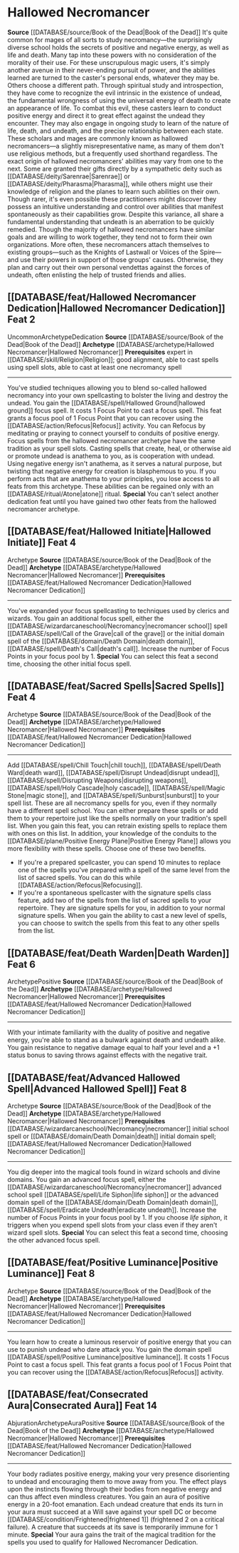 ﻿---
id: '172'
level: '2'
name: Hallowed Necromancer
prerequisite: Expert in [[DATABASE/skill/Religion|Religion]]
rarity: Uncommon
rus_type_level: null
source: '[[DATABASE/source/Book of the Dead|Book of the Dead]]'
trait:
- '[[DATABASE/trait/Uncommon|Uncommon]]'
type: Archetype

---
# Hallowed Necromancer

**Source** [[DATABASE/source/Book of the Dead|Book of the Dead]]
It's quite common for mages of all sorts to study necromancy—the surprisingly diverse school holds the secrets of positive and negative energy, as well as life and death. Many tap into these powers with no consideration of the morality of their use. For these unscrupulous magic users, it's simply another avenue in their never-ending pursuit of power, and the abilities learned are turned to the caster's personal ends, whatever they may be.
 Others choose a different path. Through spiritual study and introspection, they have come to recognize the evil intrinsic in the existence of undead, the fundamental wrongness of using the universal energy of death to create an appearance of life. To combat this evil, these casters learn to conduct positive energy and direct it to great effect against the undead they encounter. They may also engage in ongoing study to learn of the nature of life, death, and undeath, and the precise relationship between each state. These scholars and mages are commonly known as hallowed necromancers—a slightly misrepresentative name, as many of them don't use religious methods, but a frequently used shorthand regardless.
 The exact origin of hallowed necromancers' abilities may vary from one to the next. Some are granted their gifts directly by a sympathetic deity such as [[DATABASE/deity/Sarenrae|Sarenrae]] or [[DATABASE/deity/Pharasma|Pharasma]], while others might use their knowledge of religion and the planes to learn such abilities on their own. Though rarer, it's even possible these practitioners might discover they possess an intuitive understanding and control over abilities that manifest spontaneously as their capabilities grow. Despite this variance, all share a fundamental understanding that undeath is an aberration to be quickly remedied.
 Though the majority of hallowed necromancers have similar goals and are willing to work together, they tend not to form their own organizations. More often, these necromancers attach themselves to existing groups—such as the Knights of Lastwall or Voices of the Spire—and use their powers in support of those groups' causes. Otherwise, they plan and carry out their own personal vendettas against the forces of undeath, often enlisting the help of trusted friends and allies.

## [[DATABASE/feat/Hallowed Necromancer Dedication|Hallowed Necromancer Dedication]] <span class="item-type">Feat 2</span>

<span class="trait-uncommon item-trait">Uncommon</span><span class="item-trait">Archetype</span><span class="item-trait">Dedication</span>
**Source** [[DATABASE/source/Book of the Dead|Book of the Dead]]
**Archetype** [[DATABASE/archetype/Hallowed Necromancer|Hallowed Necromancer]]
**Prerequisites** expert in [[DATABASE/skill/Religion|Religion]]; good alignment, able to cast spells using spell slots, able to cast at least one necromancy spell

---
You've studied techniques allowing you to blend so-called hallowed necromancy into your own spellcasting to bolster the living and destroy the undead. You gain the [[DATABASE/spell/Hallowed Ground|hallowed ground]] focus spell. It costs 1 Focus Point to cast a focus spell. This feat grants a focus pool of 1 Focus Point that you can recover using the [[DATABASE/action/Refocus|Refocus]] activity. You can Refocus by meditating or praying to connect yourself to conduits of positive energy. Focus spells from the hallowed necromancer archetype have the same tradition as your spell slots.
 Casting spells that create, heal, or otherwise aid or promote undead is anathema to you, as is cooperation with undead. Using negative energy isn't anathema, as it serves a natural purpose, but twisting that negative energy for creation is blasphemous to you. If you perform acts that are anathema to your principles, you lose access to all feats from this archetype. These abilities can be regained only with an [[DATABASE/ritual/Atone|atone]] ritual.
**Special** You can't select another dedication feat until you have gained two other feats from the hallowed necromancer archetype.

## [[DATABASE/feat/Hallowed Initiate|Hallowed Initiate]] <span class="item-type">Feat 4</span>

<span class="item-trait">Archetype</span>
**Source** [[DATABASE/source/Book of the Dead|Book of the Dead]]
**Archetype** [[DATABASE/archetype/Hallowed Necromancer|Hallowed Necromancer]]
**Prerequisites** [[DATABASE/feat/Hallowed Necromancer Dedication|Hallowed Necromancer Dedication]]

---
You've expanded your focus spellcasting to techniques used by clerics and wizards. You gain an additional focus spell, either the [[DATABASE/wizardarcaneschool/Necromancy|necromancer school]] spell [[DATABASE/spell/Call of the Grave|call of the grave]] or the initial domain spell of the [[DATABASE/domain/Death Domain|death domain]], [[DATABASE/spell/Death's Call|death's call]]. Increase the number of Focus Points in your focus pool by 1.
**Special** You can select this feat a second time, choosing the other initial focus spell.

## [[DATABASE/feat/Sacred Spells|Sacred Spells]] <span class="item-type">Feat 4</span>

<span class="item-trait">Archetype</span>
**Source** [[DATABASE/source/Book of the Dead|Book of the Dead]]
**Archetype** [[DATABASE/archetype/Hallowed Necromancer|Hallowed Necromancer]]
**Prerequisites** [[DATABASE/feat/Hallowed Necromancer Dedication|Hallowed Necromancer Dedication]]

---
Add [[DATABASE/spell/Chill Touch|chill touch]], [[DATABASE/spell/Death Ward|death ward]], [[DATABASE/spell/Disrupt Undead|disrupt undead]], [[DATABASE/spell/Disrupting Weapons|disrupting weapons]], [[DATABASE/spell/Holy Cascade|holy cascade]], [[DATABASE/spell/Magic Stone|magic stone]], and [[DATABASE/spell/Sunburst|sunburst]] to your spell list. These are all necromancy spells for you, even if they normally have a different spell school. You can either prepare these spells or add them to your repertoire just like the spells normally on your tradition's spell list. When you gain this feat, you can retrain existing spells to replace them with ones on this list. 
In addition, your knowledge of the conduits to the [[DATABASE/plane/Positive Energy Plane|Positive Energy Plane]] allows you more flexibility with these spells. Choose one of these two benefits.

* If you're a prepared spellcaster, you can spend 10 minutes to replace one of the spells you've prepared with a spell of the same level from the list of sacred spells. You can do this while [[DATABASE/action/Refocus|Refocusing]].
* If you're a spontaneous spellcaster with the signature spells class feature, add two of the spells from the list of sacred spells to your repertoire. They are signature spells for you, in addition to your normal signature spells. When you gain the ability to cast a new level of spells, you can choose to switch the spells from this feat to any other spells from the list.

## [[DATABASE/feat/Death Warden|Death Warden]] <span class="item-type">Feat 6</span>

<span class="item-trait">Archetype</span><span class="item-trait">Positive</span>
**Source** [[DATABASE/source/Book of the Dead|Book of the Dead]]
**Archetype** [[DATABASE/archetype/Hallowed Necromancer|Hallowed Necromancer]]
**Prerequisites** [[DATABASE/feat/Hallowed Necromancer Dedication|Hallowed Necromancer Dedication]]

---
With your intimate familiarity with the duality of positive and negative energy, you're able to stand as a bulwark against death and undeath alike. You gain resistance to negative damage equal to half your level and a +1 status bonus to saving throws against effects with the negative trait.

## [[DATABASE/feat/Advanced Hallowed Spell|Advanced Hallowed Spell]] <span class="item-type">Feat 8</span>

<span class="item-trait">Archetype</span>
**Source** [[DATABASE/source/Book of the Dead|Book of the Dead]]
**Archetype** [[DATABASE/archetype/Hallowed Necromancer|Hallowed Necromancer]]
**Prerequisites** [[DATABASE/wizardarcaneschool/Necromancy|necromancer]] initial school spell or [[DATABASE/domain/Death Domain|death]] initial domain spell; [[DATABASE/feat/Hallowed Necromancer Dedication|Hallowed Necromancer Dedication]]

---
You dig deeper into the magical tools found in wizard schools and divine domains. You gain an advanced focus spell, either the [[DATABASE/wizardarcaneschool/Necromancy|necromancer]] advanced school spell [[DATABASE/spell/Life Siphon|life siphon]] or the advanced domain spell of the [[DATABASE/domain/Death Domain|death domain]], [[DATABASE/spell/Eradicate Undeath|eradicate undeath]]. Increase the number of Focus Points in your focus pool by 1. If you choose _life siphon_, it triggers when you expend spell slots from your class even if they aren't wizard spell slots.
**Special** You can select this feat a second time, choosing the other advanced focus spell.

## [[DATABASE/feat/Positive Luminance|Positive Luminance]] <span class="item-type">Feat 8</span>

<span class="item-trait">Archetype</span>
**Source** [[DATABASE/source/Book of the Dead|Book of the Dead]]
**Archetype** [[DATABASE/archetype/Hallowed Necromancer|Hallowed Necromancer]]
**Prerequisites** [[DATABASE/feat/Hallowed Necromancer Dedication|Hallowed Necromancer Dedication]]

---
You learn how to create a luminous reservoir of positive energy that you can use to punish undead who dare attack you. You gain the domain spell [[DATABASE/spell/Positive Luminance|positive luminance]]. It costs 1 Focus Point to cast a focus spell. This feat grants a focus pool of 1 Focus Point that you can recover using the [[DATABASE/action/Refocus|Refocus]] activity.

## [[DATABASE/feat/Consecrated Aura|Consecrated Aura]] <span class="item-type">Feat 14</span>

<span class="item-trait">Abjuration</span><span class="item-trait">Archetype</span><span class="item-trait">Aura</span><span class="item-trait">Positive</span>
**Source** [[DATABASE/source/Book of the Dead|Book of the Dead]]
**Archetype** [[DATABASE/archetype/Hallowed Necromancer|Hallowed Necromancer]]
**Prerequisites** [[DATABASE/feat/Hallowed Necromancer Dedication|Hallowed Necromancer Dedication]]

---
Your body radiates positive energy, making your very presence disorienting to undead and encouraging them to move away from you. The effect plays upon the instincts flowing through their bodies from negative energy and can thus affect even mindless creatures. You gain an aura of positive energy in a 20-foot emanation. Each undead creature that ends its turn in your aura must succeed at a Will save against your spell DC or become [[DATABASE/condition/Frightened|frightened 1]] (frightened 2 on a critical failure). A creature that succeeds at its save is temporarily immune for 1 minute.
**Special** Your aura gains the trait of the magical tradition for the spells you used to qualify for Hallowed Necromancer Dedication.